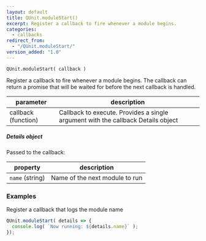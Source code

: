 ```yaml
---
layout: default
title: QUnit.moduleStart()
excerpt: Register a callback to fire whenever a module begins.
categories:
  - callbacks
redirect_from:
  - "/QUnit.moduleStart/"
version_added: "1.0"
---
```


`QUnit.moduleStart( callback )`

Register a callback to fire whenever a module begins. The callback can return a promise that will be waited for before the next callback is handled.

| parameter | description |
|-----------|-------------|
| callback (function) | Callback to execute. Provides a single argument with the callback Details object |

##### Details object

Passed to the callback:

| property | description |
|-----------|-------------|
| `name` (string) | Name of the next module to run |

### Examples

Register a callback that logs the module name

```js
QUnit.moduleStart( details => {
  console.log( `Now running: ${details.name}` );
});
```
